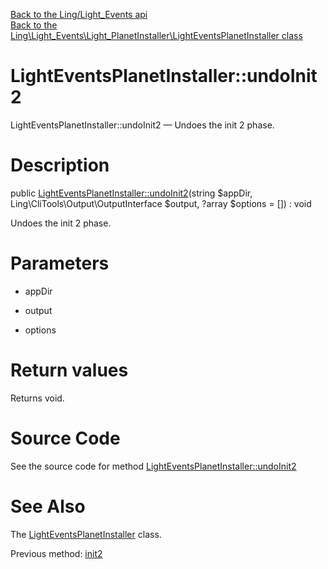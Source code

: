 [Back to the Ling/Light_Events api](https://github.com/lingtalfi/Light_Events/blob/master/doc/api/Ling/Light_Events.md)<br>
[Back to the Ling\Light_Events\Light_PlanetInstaller\LightEventsPlanetInstaller class](https://github.com/lingtalfi/Light_Events/blob/master/doc/api/Ling/Light_Events/Light_PlanetInstaller/LightEventsPlanetInstaller.md)


LightEventsPlanetInstaller::undoInit2
================



LightEventsPlanetInstaller::undoInit2 — Undoes the init 2 phase.




Description
================


public [LightEventsPlanetInstaller::undoInit2](https://github.com/lingtalfi/Light_Events/blob/master/doc/api/Ling/Light_Events/Light_PlanetInstaller/LightEventsPlanetInstaller/undoInit2.md)(string $appDir, Ling\CliTools\Output\OutputInterface $output, ?array $options = []) : void




Undoes the init 2 phase.




Parameters
================


- appDir

    

- output

    

- options

    


Return values
================

Returns void.








Source Code
===========
See the source code for method [LightEventsPlanetInstaller::undoInit2](https://github.com/lingtalfi/Light_Events/blob/master/Light_PlanetInstaller/LightEventsPlanetInstaller.php#L36-L46)


See Also
================

The [LightEventsPlanetInstaller](https://github.com/lingtalfi/Light_Events/blob/master/doc/api/Ling/Light_Events/Light_PlanetInstaller/LightEventsPlanetInstaller.md) class.

Previous method: [init2](https://github.com/lingtalfi/Light_Events/blob/master/doc/api/Ling/Light_Events/Light_PlanetInstaller/LightEventsPlanetInstaller/init2.md)<br>

